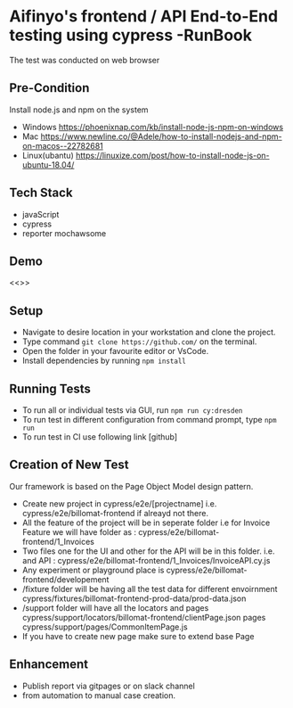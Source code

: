 #  Aifinyo's frontend / API  End-to-End testing using cypress -RunBook
The test was conducted on web browser
## Pre-Condition 
Install node.js and npm on the system
* Windows https://phoenixnap.com/kb/install-node-js-npm-on-windows
* Mac https://www.newline.co/@Adele/how-to-install-nodejs-and-npm-on-macos--22782681
* Linux(ubantu) https://linuxize.com/post/how-to-install-node-js-on-ubuntu-18.04/

## Tech Stack 
- javaScript 
- cypress
- reporter mochawsome

## Demo
<<>>

## Setup
* Navigate to desire location in your workstation and clone the project.
* Type command `git clone https://github.com/` on the terminal. 
* Open the folder in your favourite editor or VsCode.
* Install dependencies by running `npm install`

## Running Tests

* To run all  or  individual tests via GUI, run  `npm run cy:dresden`
* To run test in different configuration from command prompt, type `npm run `
* To run test in CI use following link [github] 

## Creation of New Test
Our framework is based on the Page Object Model design pattern. 
- Create new project in cypress/e2e/[projectname] i.e. cypress/e2e/billomat-frontend if alreayd not there.
- All the feature of the project will be in seperate folder i.e for Invoice Feature we will have folder as : cypress/e2e/billomat-frontend/1_Invoices 
- Two files one for the UI and other for the API will be in this folder. i.e.  and API : cypress/e2e/billomat-frontend/1_Invoices/InvoiceAPI.cy.js
- Any experiment or playground place is cypress/e2e/billomat-frontend/developement
- /fixture folder will be having all the test data for different envoirnment cypress/fixtures/billomat-frontend-prod-data/prod-data.json 
- /support folder will have all the locators and pages cypress/support/locators/billomat-frontend/clientPage.json pages cypress/support/pages/CommonItemPage.js
- If you have to create new page make sure to extend base Page 
## Enhancement
  * Publish report via gitpages or on slack channel 
  * from automation to manual case creation.

